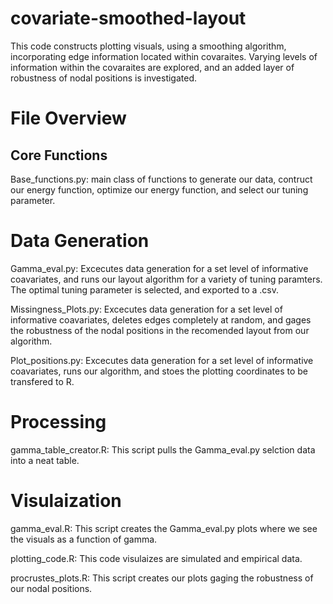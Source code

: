# covariate-smoothed-layout

This code constructs plotting visuals, using a smoothing algorithm, incorporating edge information located within covaraites. Varying levels of information within the covaraites are explored, and an added layer of robustness of nodal positions is investigated. 

# File Overview

## Core Functions
Base_functions.py: main class of functions to generate our data, contruct our energy function, optimize our energy function, and select our tuning parameter.

# Data Generation

Gamma_eval.py: Excecutes data generation for a set level of informative coavariates, and runs our layout algorithm for a variety of tuning paramters. The optimal tuning parameter is selected, and exported to a .csv.

Missingness_Plots.py: Excecutes data generation for a set level of informative coavariates, deletes edges completely at random, and gages the robustness of the nodal positions in the recomended layout from our algorithm. 

Plot_positions.py: Excecutes data generation for a set level of informative coavariates, runs our algorithm, and stoes the plotting coordinates to be transfered to R.

# Processing
gamma_table_creator.R: This script pulls the Gamma_eval.py selction data into a neat table.

# Visulaization
gamma_eval.R: This script creates the Gamma_eval.py plots where we see the visuals as a function of gamma.

plotting_code.R: This code visulaizes are simulated and empirical data. 

procrustes_plots.R: This script creates our plots gaging the robustness of our nodal positions. 
